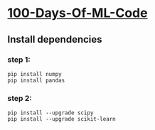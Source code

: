# [100-Days-Of-ML-Code](https://github.com/Avik-Jain/100-Days-Of-ML-Code)


## Install dependencies


### step 1:

    pip install numpy
    pip install pandas

### step 2:

    pip install --upgrade scipy
    pip install --upgrade scikit-learn
    

